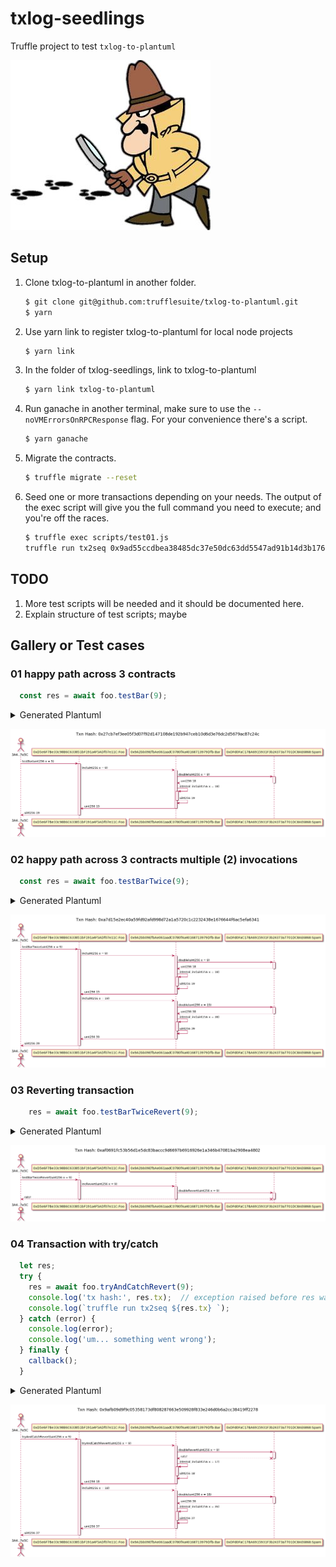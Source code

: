 # txlog-seedlings

Truffle project to test `txlog-to-plantuml`

![Transaction trail](images/pink-panther.jpg)


## Setup

1. Clone txlog-to-plantuml in another folder.
   ```sh
   $ git clone git@github.com:trufflesuite/txlog-to-plantuml.git
   $ yarn
   ```
1. Use yarn link to register txlog-to-plantuml for local node projects
   ```sh
   $ yarn link
   ```
1. In the folder of txlog-seedlings, link to txlog-to-plantuml
   ```sh
   $ yarn link txlog-to-plantuml
   ```
1. Run ganache in another terminal, make sure to use the
   `--noVMErrorsOnRPCResponse` flag. For your convenience there's a script.

   ```sh
   $ yarn ganache
   ```
1. Migrate the contracts.
   ```sh
   $ truffle migrate --reset
   ```
1. Seed one or more transactions depending on your needs. The output of the
   exec script will give you the full command you need to execute; and you're
   off the races.
   ```sh
   $ truffle exec scripts/test01.js
   truffle run tx2seq 0x9ad55ccdbea38485dc37e50dc63dd5547ad91b14d3b176b0d196d8b10967e78c
   ```

## TODO
1. More test scripts will be needed and it should be documented here.
1. Explain structure of test scripts; maybe

## Gallery or Test cases

### 01 happy path across 3 contracts


```javascript
  const res = await foo.testBar(9);
```

<details><summary>Generated Plantuml</summary>

```
title Txn Hash: 0x27cb7ef3ee05f3d07f92d147108de192b947ceb10d6d3e76dc2d5679ac87c24c

actor eow as "3A4..7e5C"
participant p1 as "0xD5e6F7Be33c98B6C633851bF191a4F5ADf07e11C:Foo"
participant p2 as "0x9A2bb09EfbAe061aadC0780fAa40168713979Dfb:Bar"
participant p3 as "0xDFd0FaC17BA6915931F3b24373a7701DC8AE6868:Spam"

eow -> p1 ++ : testBar(uint256 x = 9)
p1 -> p2 ++ : inc(uint256 x = 9)
p2 -> p3 ++ : double(uint256 x = 9)
p3 -> p2 -- : uint256 18
p2 -> p2 ++ : internal_inc(uint256 x = 18)
p2 -> p2 -- : uint256 19
p2 -> p1 -- : uint256 19
p1 -> eow -- : uint256 19

```

</details>

![](images/gallery/test01.png)

### 02 happy path across 3 contracts multiple (2) invocations


```javascript
  const res = await foo.testBarTwice(9);
```

<details><summary>Generated Plantuml</summary>

```
title Txn Hash: 0xa7d15e2ec40a59fd92afd998d72a1a5720c1c2232438e1676644f6ac5efa6341

actor eow as "3A4..7e5C"
participant p1 as "0xD5e6F7Be33c98B6C633851bF191a4F5ADf07e11C:Foo"
participant p2 as "0x9A2bb09EfbAe061aadC0780fAa40168713979Dfb:Bar"
participant p3 as "0xDFd0FaC17BA6915931F3b24373a7701DC8AE6868:Spam"

eow -> p1 ++ : testBarTwice(uint256 x = 9)
p1 -> p2 ++ : inc(uint256 x = 9)
p2 -> p3 ++ : double(uint256 x = 9)
p3 -> p2 -- : uint256 18
p2 -> p2 ++ : internal_inc(uint256 x = 18)
p2 -> p2 -- : uint256 19
p2 -> p1 -- : uint256 19
p1 -> p2 ++ : inc(uint256 x = 19)
p2 -> p3 ++ : double(uint256 x = 19)
p3 -> p2 -- : uint256 38
p2 -> p2 ++ : internal_inc(uint256 x = 38)
p2 -> p2 -- : uint256 39
p2 -> p1 -- : uint256 39
p1 -> eow -- : uint256 39

```

</details>

![](images/gallery/test02.png)

### 03 Reverting transaction

```javascript
    res = await foo.testBarTwiceRevert(9);
```

<details><summary>Generated Plantuml</summary>

```
title Txn Hash: 0xaf0691fc53b56d1e5dc83baccc9d6697b6916926e1a346b47081ba2908ea4802

actor eow as "3A4..7e5C"
participant p1 as "0xD5e6F7Be33c98B6C633851bF191a4F5ADf07e11C:Foo"
participant p2 as "0x9A2bb09EfbAe061aadC0780fAa40168713979Dfb:Bar"
participant p3 as "0xDFd0FaC17BA6915931F3b24373a7701DC8AE6868:Spam"

eow -> p1 ++ : testBarTwiceRevert(uint256 x = 9)
p1 -> p2 ++ : incRevert(uint256 x = 9)
p2 -> p3 ++ : doubleRevert(uint256 x = 9)
p3 x--> eow: rats!
deactivate p3
deactivate p2
deactivate p1

```

</details>

![](images/gallery/test03.png)

### 04 Transaction with try/catch

```javascript
  let res;
  try {
    res = await foo.tryAndCatchRevert(9);
    console.log('tx hash:', res.tx);  // exception raised before res was assigned :(
    console.log(`truffle run tx2seq ${res.tx} `);
  } catch (error) {
    console.log(error);
    console.log('um... something went wrong');
  } finally {
    callback();
  }
```

<details><summary>Generated Plantuml</summary>

```
title Txn Hash: 0x9afb09d9f9c05358173df808287663e509928f833e246d0b6a2cc38419ff2278

actor eow as "3A4..7e5C"
participant p1 as "0xD5e6F7Be33c98B6C633851bF191a4F5ADf07e11C:Foo"
participant p2 as "0x9A2bb09EfbAe061aadC0780fAa40168713979Dfb:Bar"
participant p3 as "0xDFd0FaC17BA6915931F3b24373a7701DC8AE6868:Spam"

eow -> p1 ++ : tryAndCatchRevert(uint256 x = 9)
p1 -> p2 ++ : tryAndCatchRevert(uint256 x = 9)
p2 -> p3 ++ : doubleRevert(uint256 x = 9)
p3 x--> p2: rats!
deactivate p3
p2 -> p2 ++ : internal_inc(uint256 x = 17)
p2 -> p2 -- : uint256 18
p2 -> p1 -- : uint256 18
p1 -> p2 ++ : inc(uint256 x = 18)
p2 -> p3 ++ : double(uint256 x = 18)
p3 -> p2 -- : uint256 36
p2 -> p2 ++ : internal_inc(uint256 x = 36)
p2 -> p2 -- : uint256 37
p2 -> p1 -- : uint256 37
p1 -> eow -- : uint256 37

```

</details>

![](images/gallery/test04.png)

